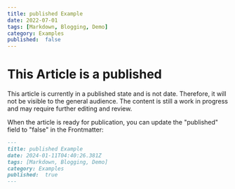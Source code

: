 ```yaml
---
title: published Example
date: 2022-07-01
tags: [Markdown, Blogging, Demo]
category: Examples
published:  false
---
```


# This Article is a published

This article is currently in a published state and is not date. Therefore, it will not be visible to the general audience. The content is still a work in progress and may require further editing and review.

When the article is ready for publication, you can update the "published" field to "false" in the Frontmatter:

```markdown
---
title: published Example
date: 2024-01-11T04:40:26.381Z
tags: [Markdown, Blogging, Demo]
category: Examples
published:  true
---
